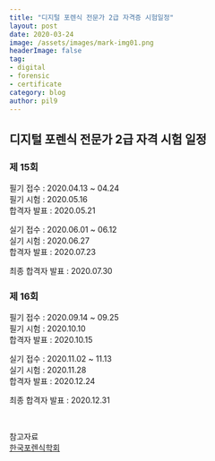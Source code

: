 ```yaml
---
title: "디지털 포렌식 전문가 2급 자격증 시험일정"
layout: post
date: 2020-03-24
image: /assets/images/mark-img01.png
headerImage: false
tag:
- digital
- forensic
- certificate
category: blog
author: pil9
---
```


## 디지털 포렌식 전문가 2급 자격 시험 일정

### 제 15회

필기 접수 : 2020.04.13 ~ 04.24  
필기 시험 : 2020.05.16  
합격자 발표 : 2020.05.21

실기 접수 : 2020.06.01 ~ 06.12  
실기 시험 : 2020.06.27  
합격자 발표 : 2020.07.23  

최종 합격자 발표 : 2020.07.30  

### 제 16회

필기 접수 : 2020.09.14 ~ 09.25  
필기 시험 : 2020.10.10  
합격자 발표 : 2020.10.15

실기 접수 : 2020.11.02 ~ 11.13  
실기 시험 : 2020.11.28  
합격자 발표 : 2020.12.24  

최종 합격자 발표 : 2020.12.31  

<br>

참고자료  
​[한국포렌식학회](https://exam.forensickorea.org/bbs/user.php?bo_table=schedule)


